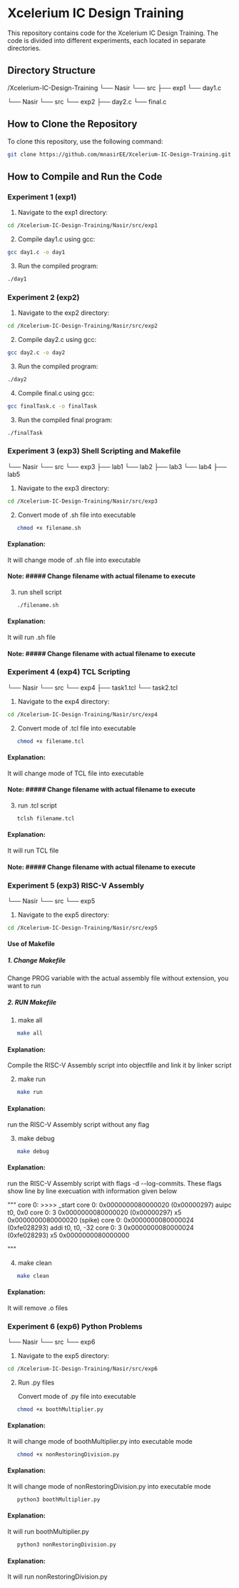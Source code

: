 # Xcelerium IC Design Training

This repository contains code for the Xcelerium IC Design Training. The code is divided into different experiments, each located in separate directories.

## Directory Structure

/Xcelerium-IC-Design-Training
└── Nasir
  └── src
     ├── exp1
        └── day1.c

└── Nasir
   └── src
     └── exp2
        ├── day2.c
        └── final.c


        



## How to Clone the Repository

To clone this repository, use the following command:

```bash
git clone https://github.com/mnasirEE/Xcelerium-IC-Design-Training.git
```
## How to Compile and Run the Code
### Experiment 1 (exp1)

1. Navigate to the exp1 directory:

```bash
cd /Xcelerium-IC-Design-Training/Nasir/src/exp1
```

2. Compile day1.c using gcc:

```bash
gcc day1.c -o day1
```

3. Run the compiled program:

```bash
./day1
```

### Experiment 2 (exp2)


1. Navigate to the exp2 directory:

```bash
cd /Xcelerium-IC-Design-Training/Nasir/src/exp2
```

2. Compile day2.c using gcc:

```bash
gcc day2.c -o day2
```

3. Run the compiled program:

```bash
./day2
```
4. Compile final.c using gcc:

```bash
gcc finalTask.c -o finalTask
```

3. Run the compiled final program:

```bash
./finalTask
```

### Experiment 3 (exp3) Shell Scripting and Makefile

└── Nasir
   └── src
     └── exp3
        ├── lab1
        └── lab2
        ├── lab3
        └── lab4
        ├── lab5

1. Navigate to the exp3 directory:

```bash
cd /Xcelerium-IC-Design-Training/Nasir/src/exp3
```

2. Convert mode of .sh file into executable
   
```bash
   chmod +x filename.sh
```
#### Explanation:

   It will change mode of .sh file into executable
#### Note: ##### Change filename with actual filename to execute

3. run shell script

```bash
   ./filename.sh
```

#### Explanation:

   It will run .sh file
#### Note: ##### Change filename with actual filename to execute

### Experiment 4 (exp4) TCL Scripting

└── Nasir
   └── src
     └── exp4
        ├── task1.tcl
        └── task2.tcl

1. Navigate to the exp4 directory:

```bash
cd /Xcelerium-IC-Design-Training/Nasir/src/exp4
```

2. Convert mode of .tcl file into executable
   
```bash
   chmod +x filename.tcl
```
#### Explanation:
   It will change mode of TCL file into executable
#### Note: ##### Change filename with actual filename to execute

3. run .tcl script

```bash
   tclsh filename.tcl
```

#### Explanation:

   It will run TCL file
#### Note: ##### Change filename with actual filename to execute

### Experiment 5 (exp3) RISC-V Assembly

└── Nasir
   └── src
     └── exp5


1. Navigate to the exp5 directory:

```bash
cd /Xcelerium-IC-Design-Training/Nasir/src/exp5
```

#### Use of Makefile
##### 1. Change Makefile 
   Change PROG variable with the actual assembly file without extension, you want to run

##### 2. RUN Makefile
1. make all
```bash
   make all 
```

#### Explanation:

   Compile the RISC-V Assembly script into objectfile and link it by linker script

2. make run
```bash
   make run 
```

#### Explanation:

   run the RISC-V Assembly script without any flag

3. make debug
```bash
   make debug 
```

#### Explanation:

   run the RISC-V Assembly script with flags -d --log-commits.
   These flags show line by line execuation with information given below

   """
   core   0: >>>>  _start
   core   0: 0x0000000080000020 (0x00000297) auipc   t0, 0x0
   core   0: 3 0x0000000080000020 (0x00000297) x5  0x0000000080000020
   (spike) 
   core   0: 0x0000000080000024 (0xfe028293) addi    t0, t0, -32
   core   0: 3 0x0000000080000024 (0xfe028293) x5  0x0000000080000000

   """

4. make clean
```bash
   make clean
```

#### Explanation:

   It will remove .o files



### Experiment 6 (exp6) Python Problems

└── Nasir
   └── src
     └── exp6


1. Navigate to the exp5 directory:

```bash
cd /Xcelerium-IC-Design-Training/Nasir/src/exp6
```

2. Run .py files

   Convert mode of .py file into executable
   
```bash
   chmod +x boothMultiplier.py
```
#### Explanation:

   It will change mode of boothMultiplier.py into executable mode
```bash
   chmod +x nonRestoringDivision.py
```
#### Explanation:

   It will change mode of nonRestoringDivision.py into executable mode


```bash
   python3 boothMultiplier.py
```
#### Explanation:

   It will run boothMultiplier.py

```bash
   python3 nonRestoringDivision.py
```

#### Explanation:

   It will run nonRestoringDivision.py


